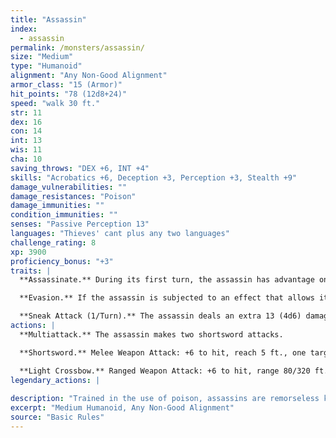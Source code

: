 ```yaml
---
title: "Assassin"
index:
  - assassin
permalink: /monsters/assassin/
size: "Medium"
type: "Humanoid"
alignment: "Any Non-Good Alignment"
armor_class: "15 (Armor)"
hit_points: "78 (12d8+24)"
speed: "walk 30 ft."
str: 11
dex: 16
con: 14
int: 13
wis: 11
cha: 10
saving_throws: "DEX +6, INT +4"
skills: "Acrobatics +6, Deception +3, Perception +3, Stealth +9"
damage_vulnerabilities: ""
damage_resistances: "Poison"
damage_immunities: ""
condition_immunities: ""
senses: "Passive Perception 13"
languages: "Thieves' cant plus any two languages"
challenge_rating: 8
xp: 3900
proficiency_bonus: "+3"
traits: |
  **Assassinate.** During its first turn, the assassin has advantage on attack rolls against any creature that hasn't taken a turn. Any hit the assassin scores against a surprised creature is a critical hit.

  **Evasion.** If the assassin is subjected to an effect that allows it to make a Dexterity saving throw to take only half damage, the assassin instead takes no damage if it succeeds on the saving throw, and only half damage if it fails.

  **Sneak Attack (1/Turn).** The assassin deals an extra 13 (4d6) damage when it hits a target with a weapon attack and has advantage on the attack roll, or when the target is within 5 ft. of an ally of the assassin that isn't incapacitated and the assassin doesn't have disadvantage on the attack roll.
actions: |
  **Multiattack.** The assassin makes two shortsword attacks.

  **Shortsword.** Melee Weapon Attack: +6 to hit, reach 5 ft., one target. Hit: 6 (1d6 + 3) piercing damage, and the target must make a DC 15 Constitution saving throw, taking 24 (7d6) poison damage on a failed save, or half as much damage on a successful one.

  **Light Crossbow.** Ranged Weapon Attack: +6 to hit, range 80/320 ft., one target. Hit: 7 (1d8 + 3) piercing damage, and the target must make a DC 15 Constitution saving throw, taking 24 (7d6) poison damage on a failed save, or half as much damage on a successful one.  
legendary_actions: |
  
description: "Trained in the use of poison, assassins are remorseless killers who work for nobles, guildmasters, sovereigns, and anyone else who can afford them."
excerpt: "Medium Humanoid, Any Non-Good Alignment"
source: "Basic Rules"
---
```

